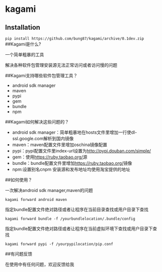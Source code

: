 # kagami
## Installation
`pip install https://github.com/bung87/kagami/archive/0.1dev.zip`
##Kagami是什么?

一个简单粗暴的工具

解决各种软件包管理安装源无法正常访问或者访问慢的问题

##Kagami支持哪些软件包管理工具？

* android sdk manager
* maven
* pypi
* gem
* bundle
* npm

##Kagami如何解决这些问题的？

* android sdk manager：简单粗暴地在hosts文件里增加一行使dl-ssl.google.com解析到国内镜像
* maven：maven配置文件里增加oschina镜像配置
* pypi：pypi配置文件里index-url设置为<http://pypi.douban.com/simple/>
* gem：使用<https://ruby.taobao.org/>源
* bundle：bundle配置文件里增加<https://ruby.taobao.org/>镜像
* npm:设置别名cnpm 安装源和发布地址均使用淘宝提供的地址

##如何使用？

一次解决android sdk manager,maven的问题  

`kagami forward android maven`

指定bundle配置文件绝对路径或者让程序在当前目录查找或用户目录下查找  

`kagami forward bundle -f /yourbundlelocation/.bundle/config`

指定bundle配置文件绝对路径或者让程序在当前虚拟环境下查找或用户目录下查找  
 
`kagami forward pypi -f /yourpypilocation/pip.conf`

##有问题反馈

在使用中有任何问题，欢迎反馈给我

